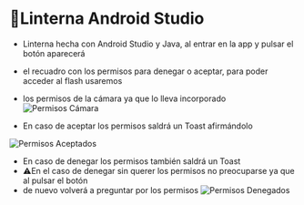# 🔦Linterna Android Studio
- Linterna hecha con Android Studio y Java, al entrar en la app y pulsar el botón aparecerá
- el recuadro con los permisos para denegar o aceptar, para poder acceder al flash usaremos
- los permisos de la cámara ya que lo lleva incorporado 
![Permisos Cámara](https://user-images.githubusercontent.com/115835658/202789786-846f32fb-4462-4e5b-a081-dd9dfd97ec65.jpg)

- En caso de aceptar los permisos saldrá un Toast afirmándolo

![Permisos Aceptados](https://user-images.githubusercontent.com/115835658/202790046-ad05cb23-a846-4908-821f-95d8019108a1.jpg)

- En caso de denegar los permisos también saldrá un Toast
- ⚠En el caso de denegar sin querer los permisos no preocuparse ya que al pulsar el botón
- de nuevo volverá a preguntar por los permisos
![Permisos Denegados](https://user-images.githubusercontent.com/115835658/202790204-0407cd1a-366d-4503-bdc6-c8e9252c2678.jpg)


